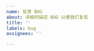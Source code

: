 ```yaml
---
name: 反馈 BUG
about: 详细的描述 BUG 以便我们复现
title: ''
labels: bug
assignees: ''

---
```


<!-- 讨论类型的请在 Discussions 内发布，Issue 主要用于查询与反馈 BUG -->
